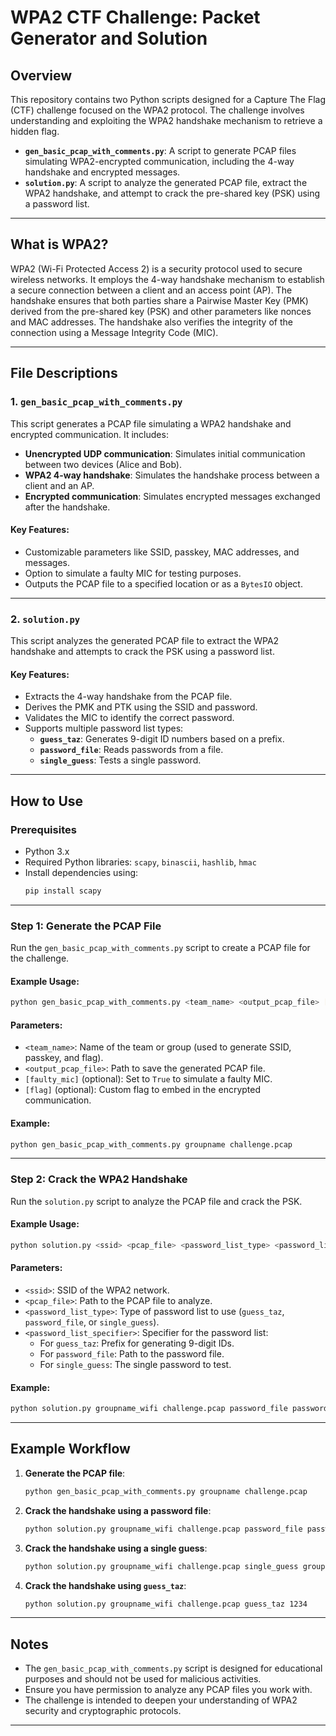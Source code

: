 # WPA2 CTF Challenge: Packet Generator and Solution

## Overview

This repository contains two Python scripts designed for a Capture The Flag (CTF) challenge focused on the WPA2 protocol. The challenge involves understanding and exploiting the WPA2 handshake mechanism to retrieve a hidden flag. 

- **`gen_basic_pcap_with_comments.py`**: A script to generate PCAP files simulating WPA2-encrypted communication, including the 4-way handshake and encrypted messages.
- **`solution.py`**: A script to analyze the generated PCAP file, extract the WPA2 handshake, and attempt to crack the pre-shared key (PSK) using a password list.

---

## What is WPA2?

WPA2 (Wi-Fi Protected Access 2) is a security protocol used to secure wireless networks. It employs the 4-way handshake mechanism to establish a secure connection between a client and an access point (AP). The handshake ensures that both parties share a Pairwise Master Key (PMK) derived from the pre-shared key (PSK) and other parameters like nonces and MAC addresses. The handshake also verifies the integrity of the connection using a Message Integrity Code (MIC).

---

## File Descriptions

### 1. `gen_basic_pcap_with_comments.py`

This script generates a PCAP file simulating a WPA2 handshake and encrypted communication. It includes:

- **Unencrypted UDP communication**: Simulates initial communication between two devices (Alice and Bob).
- **WPA2 4-way handshake**: Simulates the handshake process between a client and an AP.
- **Encrypted communication**: Simulates encrypted messages exchanged after the handshake.

#### Key Features:
- Customizable parameters like SSID, passkey, MAC addresses, and messages.
- Option to simulate a faulty MIC for testing purposes.
- Outputs the PCAP file to a specified location or as a `BytesIO` object.

---

### 2. `solution.py`

This script analyzes the generated PCAP file to extract the WPA2 handshake and attempts to crack the PSK using a password list.

#### Key Features:
- Extracts the 4-way handshake from the PCAP file.
- Derives the PMK and PTK using the SSID and password.
- Validates the MIC to identify the correct password.
- Supports multiple password list types:
    - **`guess_taz`**: Generates 9-digit ID numbers based on a prefix.
    - **`password_file`**: Reads passwords from a file.
    - **`single_guess`**: Tests a single password.

---

## How to Use

### Prerequisites

- Python 3.x
- Required Python libraries: `scapy`, `binascii`, `hashlib`, `hmac`
- Install dependencies using:
    ```bash
    pip install scapy
    ```

---

### Step 1: Generate the PCAP File

Run the `gen_basic_pcap_with_comments.py` script to create a PCAP file for the challenge.

#### Example Usage:
```bash
python gen_basic_pcap_with_comments.py <team_name> <output_pcap_file> [faulty_mic] [flag]
```

#### Parameters:
- `<team_name>`: Name of the team or group (used to generate SSID, passkey, and flag).
- `<output_pcap_file>`: Path to save the generated PCAP file.
- `[faulty_mic]` (optional): Set to `True` to simulate a faulty MIC.
- `[flag]` (optional): Custom flag to embed in the encrypted communication.

#### Example:
```bash
python gen_basic_pcap_with_comments.py groupname challenge.pcap
```

---

### Step 2: Crack the WPA2 Handshake

Run the `solution.py` script to analyze the PCAP file and crack the PSK.

#### Example Usage:
```bash
python solution.py <ssid> <pcap_file> <password_list_type> <password_list_specifier>
```

#### Parameters:
- `<ssid>`: SSID of the WPA2 network.
- `<pcap_file>`: Path to the PCAP file to analyze.
- `<password_list_type>`: Type of password list to use (`guess_taz`, `password_file`, or `single_guess`).
- `<password_list_specifier>`: Specifier for the password list:
    - For `guess_taz`: Prefix for generating 9-digit IDs.
    - For `password_file`: Path to the password file.
    - For `single_guess`: The single password to test.

#### Example:
```bash
python solution.py groupname_wifi challenge.pcap password_file passwords.txt
```

---

## Example Workflow

1. **Generate the PCAP file**:
     ```bash
     python gen_basic_pcap_with_comments.py groupname challenge.pcap
     ```

2. **Crack the handshake using a password file**:
     ```bash
     python solution.py groupname_wifi challenge.pcap password_file passwords.txt
     ```

3. **Crack the handshake using a single guess**:
     ```bash
     python solution.py groupname_wifi challenge.pcap single_guess groupname_super_secret_password
     ```

4. **Crack the handshake using `guess_taz`**:
     ```bash
     python solution.py groupname_wifi challenge.pcap guess_taz 1234
     ```

---

## Notes

- The `gen_basic_pcap_with_comments.py` script is designed for educational purposes and should not be used for malicious activities.
- Ensure you have permission to analyze any PCAP files you work with.
- The challenge is intended to deepen your understanding of WPA2 security and cryptographic protocols.

---  